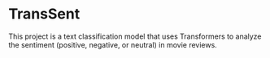 # TransSent
This project is a text classification model that uses Transformers to analyze the sentiment (positive, negative, or neutral) in movie reviews.
